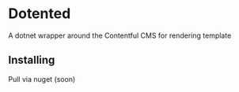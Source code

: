 # Dotented
A dotnet wrapper around the Contentful CMS for rendering template

## Installing
Pull via nuget (soon)
